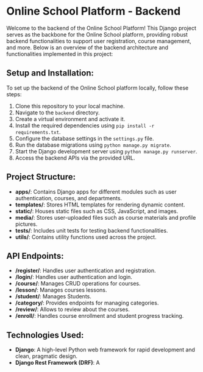 # Online School Platform - Backend

Welcome to the backend of the Online School Platform! This Django project serves as the backbone for the Online School platform, providing robust backend functionalities to support user registration, course management, and more. Below is an overview of the backend architecture and functionalities implemented in this project:

## Setup and Installation:
To set up the backend of the Online School platform locally, follow these steps:
1. Clone this repository to your local machine.
2. Navigate to the `backend` directory.
3. Create a virtual environment and activate it.
4. Install the required dependencies using `pip install -r requirements.txt`.
5. Configure the database settings in the `settings.py` file.
6. Run the database migrations using `python manage.py migrate`.
7. Start the Django development server using `python manage.py runserver`.
8. Access the backend APIs via the provided URL.

## Project Structure:
- **apps/**: Contains Django apps for different modules such as user authentication, courses, and departments.
- **templates/**: Stores HTML templates for rendering dynamic content.
- **static/**: Houses static files such as CSS, JavaScript, and images.
- **media/**: Stores user-uploaded files such as course materials and profile pictures.
- **tests/**: Includes unit tests for testing backend functionalities.
- **utils/**: Contains utility functions used across the project.

## API Endpoints:
- **/register/**: Handles user authentication and registration.
- **/login/**: Handles user authentication and login.
- **/course/**: Manages CRUD operations for courses.
- **/lesson/**: Manages courses lessons.
- **/student/**: Manages Students.
- **/category/**: Provides endpoints for managing categories.
- **/review/**: Allows to review about the courses.
- **/enroll/**: Handles course enrollment and student progress tracking.

## Technologies Used:
- **Django**: A high-level Python web framework for rapid development and clean, pragmatic design.
- **Django Rest Framework (DRF)**: A 
